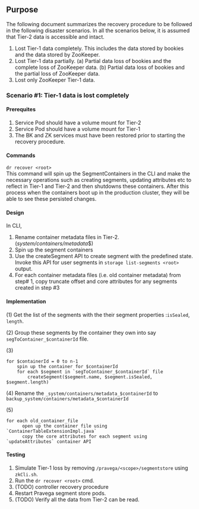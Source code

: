 ## Purpose
The following document summarizes the recovery procedure to be followed in the following disaster scenarios. 
In all the scenarios below, it is assumed that Tier-2 data is accessible and intact.
1. Lost Tier-1 data completely. This includes the data stored by bookies and the data stored by ZooKeeper.
2. Lost Tier-1 data partially. 
 (a) Partial data loss of bookies and the complete loss of ZooKeeper data.
 (b) Partial data loss of bookies and the partial loss of ZooKeeper data.
3. Lost only ZooKeeper Tier-1 data.

### Scenario #1: Tier-1 data is lost completely
#### Prerequites
1. Service Pod should have a volume mount for Tier-2
2. Service Pod should have a volume mount for Tier-1
3. The BK and ZK services must have been restored prior to starting the recovery procedure.

#### Commands
`dr recover <root>`   
This command will spin up the SegmentContainers in the CLI and make the necessary operations such as creating segments, updating attributes etc to reflect in Tier-1 and Tier-2 and then shutdowns these containers.
After this process when the containers boot up in the production cluster, they will be able to see these persisted changes. 

#### Design

In CLI,
1. Rename container metadata files in Tier-2. (_system/containers/metadata_$<containerId>)
2. Spin up the segment containers
3. Use the createSegment API to create segment with the predefined state. Invoke this API for user segments in `storage list-segments <root>` output.
4. For each container metadata files (i.e. old container metadata) from step# 1, copy truncate offset and core attributes for any segments created in step #3

#### Implementation
(1) Get the list of the segments with the their segment properties :`isSealed`, `length`.

(2) Group these segments by the container they own into say `segToContainer_$containerId` file.

(3) 
```
for $containerId = 0 to n-1
    spin up the container for $containerId
    for each $segment in `segToContainer_$containerId` file
        createSegment($segment.name, $segment.isSealed, $segment.length) 
```
(4) Rename the  `_system/containers/metadata_$containerId` to `backup_system/containers/metadata_$containerId`

(5) 
```
for each old_container_file
      open up the container file using `ContainerTableExtensionImpl.java`
      copy the core attributes for each segment using `updateAttributes` container API 
```
#### Testing

1. Simulate Tier-1 loss by removing `/pravega/<scope>/segmentstore` using `zkCli.sh`.
2. Run the `dr recover <root>` cmd.
3. (TODO) controller recovery procedure
4. Restart Pravega segment store pods.
5. (TODO) Verify all the data from Tier-2 can be read.